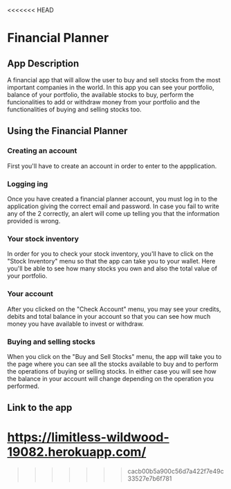 <<<<<<< HEAD
# Financial Planner

## App Description
A financial app that will allow the user to buy and sell stocks from the most important companies in the world. In this app you can see your portfolio, balance of your portfolio, the available stocks to buy, perform the funcionalities to add or withdraw money from your portfolio and the functionalities of buying and selling stocks too.

## Using the Financial Planner

### Creating an account
First you'll have to create an account in order to enter to the appplication.

### Logging ing
Once you have created a financial planner account, you must log in to the application giving the correct email and password. In case you fail to write any of the 2 correctly, an alert will come up telling you that the information provided is wrong.

### Your stock inventory
In order for you to check your stock inventory, you'll have to click on the "Stock Inventory" menu so that the app can take you to your wallet. Here you'll be able to see how many stocks you own and also the total value of your portfolio.

### Your account
After you clicked on the "Check Account" menu, you may see your credits, debits and total balance in your account so that you can see how much money you have available to invest or withdraw.

### Buying and selling stocks
When you click on the "Buy and Sell Stocks" menu, the app will take you to the page where you can see all the stocks available to buy and to perform the operations of buying or selling stocks. In either case you will see how the balance in your account will change depending on the operation you performed.

## Link to the app
https://limitless-wildwood-19082.herokuapp.com/
=======

>>>>>>> cacb00b5a900c56d7a422f7e49c33527e7b6f781
